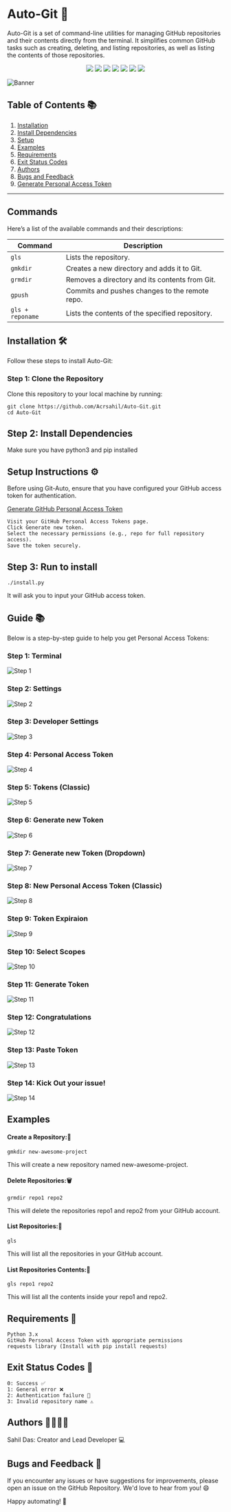 # Auto-Git 🚀

Auto-Git is a set of command-line utilities for managing GitHub repositories and their contents directly from the terminal. It simplifies common GitHub tasks such as creating, deleting, and listing repositories, as well as listing the contents of those repositories.


<p align="center">
  <a href="https://github.com/Acrsahil/Auto-Git/graphs/contributors"><img src="https://img.shields.io/github/contributors/Acrsahil/Auto-Git?style=for-the-badge" /></a>
  <a href="https://github.com/Acrsahil/Auto-Git/stargazers"><img src="https://img.shields.io/github/stars/Acrsahil/Auto-Git?style=for-the-badge" /></a>
  <a href="https://github.com/Acrsahil/Auto-Git/forks"><img src="https://img.shields.io/github/forks/Acrsahil/Auto-Git?style=for-the-badge&color=gold" /></a>
  <a href="https://github.com/Acrsahil/Auto-Git/blob/main/LICENSE"><img src="https://img.shields.io/github/license/Acrsahil/Auto-Git?style=for-the-badge&color=purple" /></a>
  <a href="https://www.python.org/"><img src="https://img.shields.io/badge/Python-47%25-blue?style=for-the-badge" /></a>
  <a href="https://www.gnu.org/"><img src="https://img.shields.io/badge/Bash-27%25-green?style=for-the-badge&color=green" /></a>
  <a href="https://man.openbsd.org/roff.7"><img src="https://img.shields.io/badge/Roff-25%25-yellow?style=for-the-badge&color=teal" /></a>
</p>


![Banner](guide/banner.png)

## Table of Contents 📚

1. [Installation](#installation-%EF%B8%8F)
2. [Install Dependencies](#step-2-install-dependencies)
3. [Setup](#step-3-run-to-install)
4. [Examples](#examples)
5. [Requirements](#requirements-)
6. [Exit Status Codes](#exit-status-codes-)
7. [Authors](#authors-)
8. [Bugs and Feedback](#bugs-and-feedback-)
9. [Generate Personal Access Token](#guide-)

---

## Commands  

Here’s a list of the available commands and their descriptions:  

| Command          | Description                                        |
|-------------------|----------------------------------------------------|
| `gls`            | Lists the repository.                              |
| `gmkdir`         | Creates a new directory and adds it to Git.        |
| `grmdir`         | Removes a directory and its contents from Git.     |
| `gpush`          | Commits and pushes changes to the remote repo.     |
| `gls + reponame` | Lists the contents of the specified repository.    |


## Installation 🛠

Follow these steps to install Auto-Git:

### Step 1: Clone the Repository

Clone this repository to your local machine by running:

    git clone https://github.com/Acrsahil/Auto-Git.git
    cd Auto-Git

## Step 2: Install Dependencies

Make sure you have python3 and pip installed

## Setup Instructions ⚙️

Before using Git-Auto, ensure that you have configured your GitHub access token for authentication.

 [Generate GitHub Personal Access Token](#guide-)

    Visit your GitHub Personal Access Tokens page.
    Click Generate new token.
    Select the necessary permissions (e.g., repo for full repository access).
    Save the token securely.

## Step 3: Run to install

    ./install.py


It will ask you to input your GitHub access token.

## Guide 📚

Below is a step-by-step guide to help you get Personal Access Tokens:

### Step 1: Terminal
![Step 1](guide/1.png)

### Step 2: Settings
![Step 2](guide/2.png)

### Step 3: Developer Settings
![Step 3](guide/3.png)

### Step 4: Personal Access Token
![Step 4](guide/4.png)

### Step 5: Tokens (Classic)
![Step 5](guide/5.png)

### Step 6: Generate new Token
![Step 6](guide/6.png)

### Step 7: Generate new Token (Dropdown)
![Step 7](guide/7.png)

### Step 8: New Personal Access Token (Classic)
![Step 8](guide/8.png)

### Step 9: Token Expiraion
![Step 9](guide/9.png)

### Step 10: Select Scopes
![Step 10](guide/10.png)

### Step 11: Generate Token
![Step 11](guide/11.png)

### Step 12: Congratulations
![Step 12](guide/12.png)    

### Step 13: Paste Token
![Step 13](guide/13.png) 

### Step 14: Kick Out your issue!
![Step 14](guide/14.png) 

## Examples

#### Create a Repository:📂

    gmkdir new-awesome-project

This will create a new repository named new-awesome-project.

#### Delete Repositories:🗑

    grmdir repo1 repo2

This will delete the repositories repo1 and repo2 from your GitHub account.

#### List Repositories:📜

    gls

This will list all the repositories in your GitHub account.

#### List Repositories Contents:📁

    gls repo1 repo2

This will list all the contents inside your repo1 and repo2.

## Requirements 📌

    Python 3.x
    GitHub Personal Access Token with appropriate permissions
    requests library (Install with pip install requests)

## Exit Status Codes 🚦

    0: Success ✅
    1: General error ❌
    2: Authentication failure 🔐
    3: Invalid repository name ⚠️



## Authors 👨‍💻👩‍💻

Sahil Das: Creator and Lead Developer 💻

## Bugs and Feedback 🐞

If you encounter any issues or have suggestions for improvements, please open an issue on the GitHub Repository. We'd love to hear from you! 😄

Happy automating! 🚀
